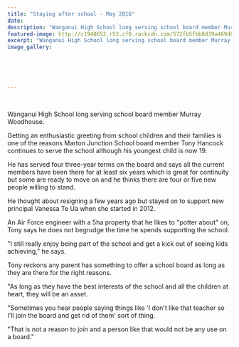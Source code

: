 ```yaml
---
title: "Staying after school - May 2016"
date: 
description: "Wanganui High School long serving school board member Murray Woodhouse, Wanganui Chronicle article on 7/5/16..."
featured-image: http://c1940652.r52.cf0.rackcdn.com/572fb5fbb8d39a469d00045c/Murray-Woodhouse-WHS-Board-member-May-2016.jpg
excerpt: "Wanganui High School long serving school board member Murray Woodhouse, Wanganui Chronicle article on 7/5/16..."
image_gallery:
    
    
    
    
    
---
```


<p>&nbsp;</p>
<p>Wanganui High School long serving school board member Murray Woodhouse.</p>
<p>Getting an enthusiastic greeting from school children and their families is one of the reasons Marton Junction School board member Tony Hancock continues to serve the school although his youngest child is now 19.</p>
<p>He has served four three-year terms on the board and says all the current members have been there for at least six years which is great for continuity but some are ready to move on and he thinks there are four or five new people willing to stand.</p>
<p>He thought about resigning a few years ago but stayed on to support new principal Vanessa Te Ua when she started in 2012.</p>
<p>An Air Force engineer with a 5ha property that he likes to "potter about" on, Tony says he does not begrudge the time he spends supporting the school.</p>
<p>"I still really enjoy being part of the school and get a kick out of seeing kids achieving," he says.</p>
<p>Tony reckons any parent has something to offer a school board as long as they are there for the right reasons.</p>
<p>"As long as they have the best interests of the school and all the children at heart, they will be an asset.</p>
<p>"Sometimes you hear people saying things like 'I don't like that teacher so I'll join the board and get rid of them' sort of thing.</p>
<p>"That is not a reason to join and a person like that would not be any use on a board."</p>
<p>&nbsp;</p>

